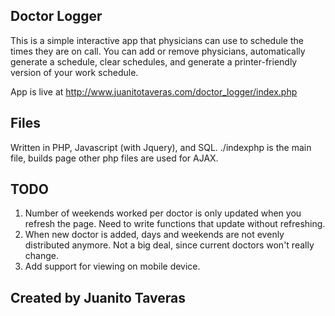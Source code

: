## Doctor Logger
This is a simple interactive app that physicians can use to schedule the times they are on call.
You can add or remove physicians, automatically generate a schedule, clear schedules, and generate a printer-friendly version of
your work schedule.

App is live at http://www.juanitotaveras.com/doctor_logger/index.php

## Files
Written in PHP, Javascript (with Jquery), and SQL.
./indexphp is the main file, builds page
other php files are used for AJAX.

## TODO
1. Number of weekends worked per doctor is only updated when you refresh the page. Need to write functions that update without refreshing.
2. When new doctor is added, days and weekends are not evenly distributed anymore. Not a big deal, since current doctors won't really change.
3. Add support for viewing on mobile device.

## Created by Juanito Taveras

